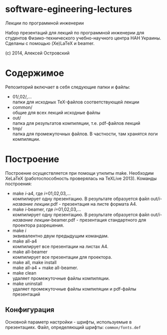 software-egineering-lectures
============================

Лекции по программной инженерии

Набор презентаций для лекций по программной инженерии для студентов Физико-технического учебно-научного центра НАН Украины. 
Сделаны с помощью (Xe)LaTeX и beamer.

(c) 2014, Алексей Островский

Содержимое
============================

Репозиторий включает в себя следующие папки и файлы:
  * 01/,02/,...  
    папки для исходных TeX-файлов соответствующей лекции
  * common/  
    общие для всех лекций исходные файлы
  * out/  
    папка для результатов компиляции, т.е. pdf-файлов лекций
  * tmp/  
    папка для промежуточных файлов. В частности, там хранятся логи компиляции.

Построение
============================

Построение осуществляется при помощи утилиты make. Необходим XeLaTeX (работоспособность проверялась на TeXLive 2013).
Команды построения:
  * make *i*-a4, где *i*=01,02,03,...  
    компилирует одну презентацию. В результате образуется файл out/*i*-*название лекции*.pdf - 
    презентация на листе формата A4.
  * make *i*-beamer, где *i*=01,02,03,...  
    компилирует одну презентацию. В результате образуется файл out/*i*-*название лекции*-beamer.pdf - 
    презентация стандартного для проектора разрешения.
  * make *i*  
    эквивалентно двум предыдущим командам.
  * make all-a4  
    компилирует все презентации на листах A4.
  * make all-beamer  
    компилирует все презентации для проектора.
  * make all, make install  
    make all-a4 + make all-beamer.
  * make clean  
    удаляет промежуточные файлы компиляции.
  * make uninstall  
    удаляет промежуточные файлы компиляции и pdf-файлы презентаций

Конфигурация
----------------------------

Основной параметр настройки - шрифты, используемые в презентациях. Файл, определяющий шрифты:
`common/fonts.def`



